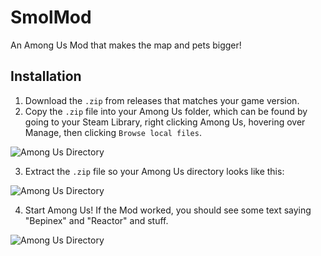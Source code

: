 # SmolMod
An Among Us Mod that makes the map and pets bigger!

## Installation
1. Download the `.zip` from releases that matches your game version.
2. Copy the `.zip` file into your Among Us folder, which can be found by going to your Steam Library, right clicking Among Us, hovering over Manage, then clicking `Browse local files`.

![Among Us Directory](https://media.discordapp.net/attachments/793980005880692767/794281917348446218/unknown.png)

3. Extract the `.zip` file so your Among Us directory looks like this:

![Among Us Directory](https://media.discordapp.net/attachments/701508634009403442/795381094064455710/unknown.png)

4. Start Among Us! If the Mod worked, you should see some text saying "Bepinex" and "Reactor" and stuff.

![Among Us Directory](https://media.discordapp.net/attachments/701508634009403442/795380466118950912/unknown.png)
